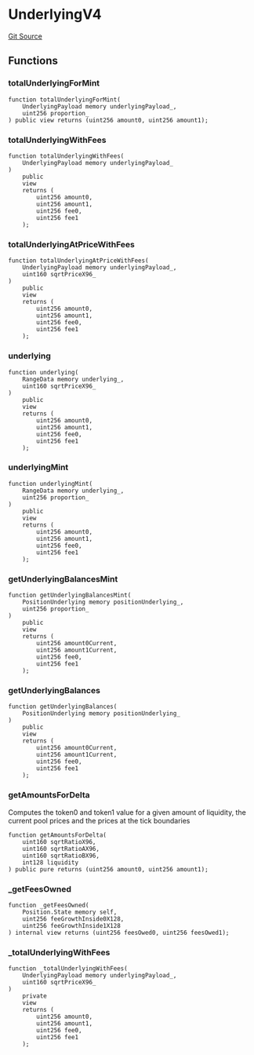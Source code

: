 # UnderlyingV4
[Git Source](https://github.com/ArrakisFinance/arrakis-modular/arrakis-modular/blob/main/src/libraries/UnderlyingV4.sol)


## Functions
### totalUnderlyingForMint


```solidity
function totalUnderlyingForMint(
    UnderlyingPayload memory underlyingPayload_,
    uint256 proportion_
) public view returns (uint256 amount0, uint256 amount1);
```

### totalUnderlyingWithFees


```solidity
function totalUnderlyingWithFees(
    UnderlyingPayload memory underlyingPayload_
)
    public
    view
    returns (
        uint256 amount0,
        uint256 amount1,
        uint256 fee0,
        uint256 fee1
    );
```

### totalUnderlyingAtPriceWithFees


```solidity
function totalUnderlyingAtPriceWithFees(
    UnderlyingPayload memory underlyingPayload_,
    uint160 sqrtPriceX96_
)
    public
    view
    returns (
        uint256 amount0,
        uint256 amount1,
        uint256 fee0,
        uint256 fee1
    );
```

### underlying


```solidity
function underlying(
    RangeData memory underlying_,
    uint160 sqrtPriceX96_
)
    public
    view
    returns (
        uint256 amount0,
        uint256 amount1,
        uint256 fee0,
        uint256 fee1
    );
```

### underlyingMint


```solidity
function underlyingMint(
    RangeData memory underlying_,
    uint256 proportion_
)
    public
    view
    returns (
        uint256 amount0,
        uint256 amount1,
        uint256 fee0,
        uint256 fee1
    );
```

### getUnderlyingBalancesMint


```solidity
function getUnderlyingBalancesMint(
    PositionUnderlying memory positionUnderlying_,
    uint256 proportion_
)
    public
    view
    returns (
        uint256 amount0Current,
        uint256 amount1Current,
        uint256 fee0,
        uint256 fee1
    );
```

### getUnderlyingBalances


```solidity
function getUnderlyingBalances(
    PositionUnderlying memory positionUnderlying_
)
    public
    view
    returns (
        uint256 amount0Current,
        uint256 amount1Current,
        uint256 fee0,
        uint256 fee1
    );
```

### getAmountsForDelta

Computes the token0 and token1 value for a given amount of liquidity, the current
pool prices and the prices at the tick boundaries


```solidity
function getAmountsForDelta(
    uint160 sqrtRatioX96,
    uint160 sqrtRatioAX96,
    uint160 sqrtRatioBX96,
    int128 liquidity
) public pure returns (uint256 amount0, uint256 amount1);
```

### _getFeesOwned


```solidity
function _getFeesOwned(
    Position.State memory self,
    uint256 feeGrowthInside0X128,
    uint256 feeGrowthInside1X128
) internal view returns (uint256 feesOwed0, uint256 feesOwed1);
```

### _totalUnderlyingWithFees


```solidity
function _totalUnderlyingWithFees(
    UnderlyingPayload memory underlyingPayload_,
    uint160 sqrtPriceX96_
)
    private
    view
    returns (
        uint256 amount0,
        uint256 amount1,
        uint256 fee0,
        uint256 fee1
    );
```

